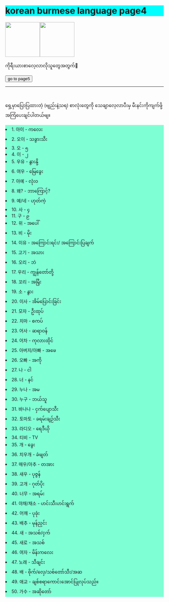 <!DOCTYPE html>
<html lang="en">
<head>
    <meta charset="UTF-8">
    <meta name="viewport" content="width=device-width, initial-scale=1.0">
    <link rel="stylesheet" href="https://cdn.jsdelivr.net/npm/bootstrap-icons@1.10.5/font/bootstrap-icons.css">
    <title>Korean Burmese Language page4</title>
</head>
<h1><i class="bi bi-lightbulb"></i>korean burmese language page4</h1>
<div class="head"> <img width="110" src="OIP (1).jpg"><img width="110" src="OIP.jpg"> <p>ကိုရီးယားစာလေ့လာလိုသူတွေအတွက်&#128578;</p><a href="page5.html"><button type="submit">go to page5</button></a><hr><br>
</div>
<body>
     <p>ရှေ့မှာပြောပြထားတဲ့ (ဗျည်းနဲ့သရ) စာလုံးတွေကို သေချာလေ့လာပီးမှ မီးနင်းကိုကျက်ဖို့ အကြံပေးချင်ပါတယ်ဗျ။</p>
    <div class="allbody">
     <li> 1. 아이 - ကလေး</li>        
        <li>2. 오이 - သခွားသီး</li>
        <li>3. 오 - ၅</li>
        <li>4. 이 - ၂</li>
        <li>5. 우유 - နွားနို့</li>
        <li>6. 여우 - မြေခွေး</li>
        <li>7. 아예 - လုံးဝ</li>
        <li>8. 왜? - ဘာကြောင့်?</li>
        <li>9. 예/네 - ဟုတ်ကဲ့</li>
        <li>10. 사 - ၄</li>
        <li>11. 구 - ၉</li>
        <li>12. 위 - အပေါ် </li>
        <li>13. 비 - မိုး</li>
        <li>14. 이유 - အကြောင်းရင်း/ အကြောင်းပြချက်</li>
        <li>15. 고기 - အသား</li>
        <li>16. 오리 - ဘဲ</li>
        <li>17. 우리 - ကျွန်တော်တို့</li>
        <li>18. 꼬리 - အမြှီး</li>
        <li>19. 소 - နွား</li>
        <li>20. 이사 - အိမ်ပြောင်းခြင်း</li>
        <li>21. 모자 - ဦးထုပ်</li>
        <li>22. 치마 - စကပ်</li>
        <li>23. 어사 - ဆရာဝန်</li>
        <li>24. 어차 - ကုလားထိုင်</li>
        <li>25. 아버지/아빠 - အဖေ</li>
        <li>26. 오빠 - အကို</li>
        <li>27. 나 - ငါ</li>
        <li>28. 너 - နင်</li>
        <li>29. 누나 - အမ</li>
        <li>30. 누구 - ဘယ်သူ</li>
        <li>31. 바나나 - ငှက်ပျောသီး</li>
        <li>32. 토마토 - ခရမ်းချဉ်သီး</li>
        <li>33. 라디오 - ရေဒီယို</li>
        <li>34. 티비 - TV</li>
        <li>35. 개 - ခွေး</li>
        <li>36. 치우개 - ခဲဖျတ်</li>
        <li>37. 매우/아추 - တအား</li>
        <li>38. 새우 - ပုဇွန်</li>
        <li>39. 고개 - ဂုတ်ပိုး</li>
        <li>40. 너무 - အရမ်း</li>
        <li>41. 야채/채소 - ဟင်းသီးဟင်းရွက်</li>
        <li>42. 어깨 - ပုခုံး</li>
        <li>43. 배추 - မုန်ညှင်း </li>
        <li> 44. 새 - အသစ်/ငှက်</li>
        <li>45. 새로 - အသစ်</li>
        <li>46. 여자 - မိန်းကလေး</li>
        <li>47. 노래 - သီချင်း</li>
        <li>48. 배 - ဗိုက်/လှေ/သစ်တော်သီး/အဆ</li>
        <li>49. 애교 - ချစ်စရာကောင်းအောင်ပြုလုပ်သည်။</li>
        <li>50. 가수 - အဆိုတော် </li>
</div>
</body>
    <style>
    .rowline{
        margin-left: 30px;
    }
    .allbody{
        background-color: aquamarine;
    }
    h1{
        
            
        font-size:18px;
        background-color:aqua;
    }
 .head{
     
     height:135px;
     font-family: sans-serif;
     
     color: black;
     background-color: aqua;
 }
</style>
</html>
</html>

